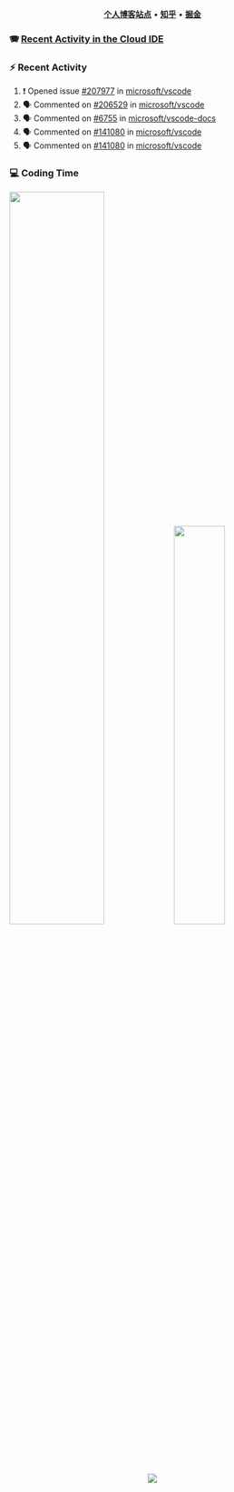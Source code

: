 <p align="center">
    <b><a href="https://yiliang.site">个人博客站点</a></b>
    •
    <b><a href="https://www.zhihu.com/people/Mrz2J">知乎</a></b>
    •
    <b><a href="https://juejin.im/user/2629687542813016">掘金</a></b>
</p>

### :accordion: [Recent Activity in the Cloud IDE](https://github.com/cloud-webide/.github)

### :zap: Recent Activity

<!--START_SECTION:activity-->

1. ❗ Opened issue [#207977](https://github.com/microsoft/vscode/issues/207977) in [microsoft/vscode](https://github.com/microsoft/vscode)
2. 🗣 Commented on [#206529](https://github.com/microsoft/vscode/pull/206529#issuecomment-1979975873) in [microsoft/vscode](https://github.com/microsoft/vscode)
3. 🗣 Commented on [#6755](https://github.com/microsoft/vscode-docs/pull/6755#issuecomment-1975701833) in [microsoft/vscode-docs](https://github.com/microsoft/vscode-docs)
4. 🗣 Commented on [#141080](https://github.com/microsoft/vscode/issues/141080#issuecomment-1971333057) in [microsoft/vscode](https://github.com/microsoft/vscode)
5. 🗣 Commented on [#141080](https://github.com/microsoft/vscode/issues/141080#issuecomment-1971327137) in [microsoft/vscode](https://github.com/microsoft/vscode)

<!--END_SECTION:activity-->

### 💻 Coding Time

<img align="" width="57.5%" src="https://github-readme-stats.vercel.app/api?username=yiliang114&hide_title=true&hide_border=true&show_icons=true&include_all_commits=true&line_height=21&theme=vue-dark&border_radius=0" /><img align="" width="42.4%" src="https://github-readme-stats.vercel.app/api/top-langs/?username=yiliang114&hide_title=true&hide_border=true&layout=compact&theme=vue-dark&border_radius=0" />

<div align="center">
    <img src="https://github-readme-streak-stats.herokuapp.com/?user=yiliang114" />
</div>
